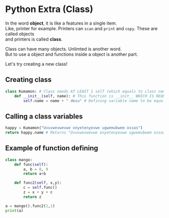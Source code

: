 # Python Extra (Class)
In the word **object**, it is like a features in a single item. <br>
Like, printer for example. Printers can `scan` and `print` and `copy`. These are called objects <br>
and printers is called **class**.

Class can have many objects. Unlimted is another word.<br>
But to use a object and functions inside a object is another part.

Let's try creating a new class!

## Creating class
```python
class Kumamon: # Class needs AT LEAST 1 self (which equals to class name itself.)
    def __init__(self, name): # This function is __init__ WHICH IS REQUIRED BY CLASS. It defines all other variable na,e
        self.name = name + " desu" # Defining variable name to be equal to itself + desu
```

## Calling a class variables
```python
happy = Kumamon("Uvuvwevwevwe onyetenyevwe ugwemubwem ossas")
return happy.name # Returns "Uvuvwevwevwe onyetenyevwe ugwemubwem ossas desu"

```

## Example of function defining
```python
class mango:
    def func(self):
        a, b = 8, 9
        return a+b

    def func2(self, x,y):
        c = self.func()
        z = x + y + c
        return z

a = mango().func2(1,1)
print(a)
```
